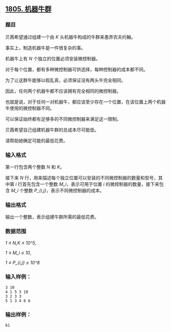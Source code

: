 ## [1805. 机器牛群](https://www.acwing.com/problem/content/1807/)

### 题目

贝茜希望通过组建一个由 *K* 头机器牛构成的牛群来愚弄农夫约翰。

事实上，制造机器牛是一件很复杂的事。

机器牛上有 *N* 个独立的位置必须安装微控制器。

对于每个位置，都有多种微控制器可供选择，每种控制器的成本都不同。

为了让这群牛能够以假乱真，必须保证没有两头牛完全相同。

因此，任何两个机器牛都不应该拥有完全相同的微控制器。

也就是说，对于任何一对机器牛，都应该至少存在一个位置，在该位置上两个机器牛使用的微控制器不同。

可以保证始终都有足够多的不同微控制器来满足这一限制。

贝茜希望自己组建机器牛群的总成本尽可能低。

请帮助她确定可能的最低花费。

### 输入格式

第一行包含两个整数 *N* 和 *K*。

接下来 *N* 行，用来描述每个独立位置可以安装的不同微控制器的数量和型号，其中第 *i* 行首先包含一个整数 *M_i*，表示可用于位置 *i* 的微控制器的数量，接下来包含 *M_i* 个整数 *P_{i,j}*，表示不同微控制器的成本。

### 输出格式

输出一个整数，表示组建牛群所需的最低花费。

### 数据范围

*1 ≤ N,K ≤ 10^5*,

*1 ≤ M_i ≤ 10*,

*1 ≤ P_{i,j} ≤ 10^8*

### 输入样例：

```
3 10
4 1 5 3 10
3 2 3 3
5 1 3 4 6 6
```

### 输出样例：

```
61
```
